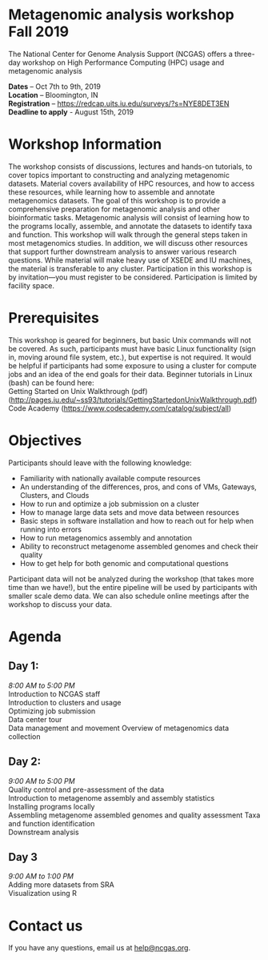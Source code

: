 # Metagenomic analysis workshop Fall 2019
The National Center for Genome Analysis Support (NCGAS) offers a three-day workshop on High Performance Computing (HPC) usage and metagenomic analysis

**Dates** – Oct 7th to 9th, 2019 \
**Location** – Bloomington, IN \
**Registration** – https://redcap.uits.iu.edu/surveys/?s=NYE8DET3EN \
**Deadline to apply** - August 15th, 2019 

# Workshop Information 
The workshop consists of discussions, lectures and hands-on tutorials, to cover topics important to constructing and analyzing metagenomic datasets. Material covers availability of HPC resources, and how to access these resources, while learning how to assemble and annotate metagenomics datasets. The goal of this workshop is to provide a comprehensive preparation for metagenomic analysis and other bioinformatic tasks. 
Metagenomic analysis will consist of learning how to the programs locally, assemble, and annotate the datasets to identify taxa and function. This workshop will walk through the general steps taken in most metagenomics studies. In addition, we will discuss other resources that support further downstream analysis to answer various research questions. While material will make heavy use of XSEDE and IU machines, the material is transferable to any cluster.
Participation in this workshop is by invitation—you must register to be considered. Participation is limited by facility space.

# Prerequisites
This workshop is geared for beginners, but basic Unix commands will not be covered. As such, participants must have basic Linux functionality (sign in, moving around file system, etc.), but expertise is not required. It would be helpful if participants had some exposure to using a cluster for compute jobs and an idea of the end goals for their data.
Beginner tutorials in Linux (bash) can be found here: \
Getting Started on Unix Walkthrough (pdf) (http://pages.iu.edu/~ss93/tutorials/GettingStartedonUnixWalkthrough.pdf)\
Code Academy (https://www.codecademy.com/catalog/subject/all) 

# Objectives
Participants should leave with the following knowledge:
- Familiarity with nationally available compute resources
- An understanding of the differences, pros, and cons of VMs, Gateways, Clusters, and Clouds
- How to run and optimize a job submission on a cluster 
- How to manage large data sets and move data between resources 
- Basic steps in software installation and how to reach out for help when running into errors 
- How to run metagenomics assembly and annotation 
- Ability to reconstruct metagenome assembled genomes and check their quality 
- How to get help for both genomic and computational questions 

Participant data will not be analyzed during the workshop (that takes more time than we have!), but the entire pipeline will be used by participants with smaller scale demo data. We can also schedule online meetings after the workshop to discuss your data. 

# Agenda
## Day 1: 
*8:00 AM to 5:00 PM* \
Introduction to NCGAS staff \
Introduction to clusters and usage \
Optimizing job submission \
Data center tour \
Data management and movement
Overview of metagenomics data collection 

## Day 2: 
*9:00 AM to 5:00 PM* \
Quality control and pre-assessment of the data \
Introduction to metagenome assembly and assembly statistics \
Installing programs locally \
Assembling metagenome assembled genomes and quality assessment
Taxa and function identification \
Downstream analysis 

## Day 3 
*9:00 AM to 1:00 PM* \
Adding more datasets from SRA \
Visualization using R 
 
# Contact us 
If you have any questions, email us at help@ncgas.org.  
